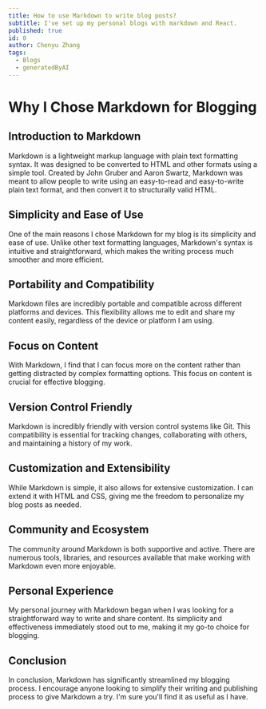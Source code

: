 ```yaml
---
title: How to use Markdown to write blog posts?
subtitle: I've set up my personal blogs with markdown and React.
published: true
id: 0
author: Chenyu Zhang
tags:
  - Blogs
  - generatedByAI
---
```


# Why I Chose Markdown for Blogging

## Introduction to Markdown

Markdown is a lightweight markup language with plain text formatting syntax. It was designed to be converted to HTML and other formats using a simple tool. Created by John Gruber and Aaron Swartz, Markdown was meant to allow people to write using an easy-to-read and easy-to-write plain text format, and then convert it to structurally valid HTML.

## Simplicity and Ease of Use

One of the main reasons I chose Markdown for my blog is its simplicity and ease of use. Unlike other text formatting languages, Markdown's syntax is intuitive and straightforward, which makes the writing process much smoother and more efficient.

## Portability and Compatibility

Markdown files are incredibly portable and compatible across different platforms and devices. This flexibility allows me to edit and share my content easily, regardless of the device or platform I am using.

## Focus on Content

With Markdown, I find that I can focus more on the content rather than getting distracted by complex formatting options. This focus on content is crucial for effective blogging.

## Version Control Friendly

Markdown is incredibly friendly with version control systems like Git. This compatibility is essential for tracking changes, collaborating with others, and maintaining a history of my work.

## Customization and Extensibility

While Markdown is simple, it also allows for extensive customization. I can extend it with HTML and CSS, giving me the freedom to personalize my blog posts as needed.

## Community and Ecosystem

The community around Markdown is both supportive and active. There are numerous tools, libraries, and resources available that make working with Markdown even more enjoyable.

## Personal Experience

My personal journey with Markdown began when I was looking for a straightforward way to write and share content. Its simplicity and effectiveness immediately stood out to me, making it my go-to choice for blogging.

## Conclusion

In conclusion, Markdown has significantly streamlined my blogging process. I encourage anyone looking to simplify their writing and publishing process to give Markdown a try. I'm sure you'll find it as useful as I have.
